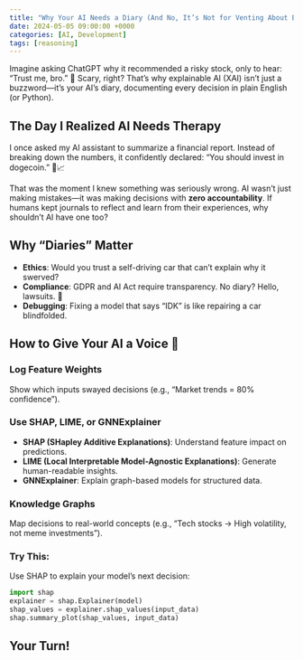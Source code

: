 ```yaml
---
title: "Why Your AI Needs a Diary (And No, It’s Not for Venting About Bad Data)"
date: 2024-05-05 09:00:00 +0000
categories: [AI, Development]
tags: [reasoning]
---
```


Imagine asking ChatGPT why it recommended a risky stock, only to hear: “Trust me, bro.” 😬 Scary, right? That’s why explainable AI (XAI) isn’t just a buzzword—it’s your AI’s diary, documenting every decision in plain English (or Python).

## The Day I Realized AI Needs Therapy

I once asked my AI assistant to summarize a financial report. Instead of breaking down the numbers, it confidently declared: “You should invest in dogecoin.” 🐶📈

That was the moment I knew something was seriously wrong. AI wasn’t just making mistakes—it was making decisions with **zero accountability**. If humans kept journals to reflect and learn from their experiences, why shouldn’t AI have one too?

## Why “Diaries” Matter
- **Ethics**: Would you trust a self-driving car that can’t explain why it swerved?
- **Compliance**: GDPR and AI Act require transparency. No diary? Hello, lawsuits. 💸
- **Debugging**: Fixing a model that says “IDK” is like repairing a car blindfolded.

## How to Give Your AI a Voice 🎤

### Log Feature Weights
Show which inputs swayed decisions (e.g., “Market trends = 80% confidence”).

### Use SHAP, LIME, or GNNExplainer
- **SHAP (SHapley Additive Explanations)**: Understand feature impact on predictions.
- **LIME (Local Interpretable Model-Agnostic Explanations)**: Generate human-readable insights.
- **GNNExplainer**: Explain graph-based models for structured data.

### Knowledge Graphs
Map decisions to real-world concepts (e.g., “Tech stocks → High volatility, not meme investments”).

### Try This:
Use SHAP to explain your model’s next decision:

```python
import shap
explainer = shap.Explainer(model)
shap_values = explainer.shap_values(input_data)
shap.summary_plot(shap_values, input_data)
```

## Your Turn!
